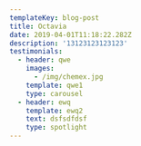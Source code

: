 ```yaml
---
templateKey: blog-post
title: Octavia
date: 2019-04-01T11:18:22.282Z
description: '13123123123123'
testimonials:
  - header: qwe
    images:
      - /img/chemex.jpg
    template: qwe1
    type: carousel
  - header: ewq
    template: ewq2
    text: dsfsdfdsf
    type: spotlight
---
```



